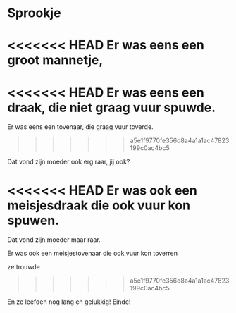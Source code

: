 # Sprookje

<<<<<<< HEAD
Er was eens
een groot mannetje,
=======
<<<<<<< HEAD
Er was eens een draak, die niet graag vuur spuwde.
=======
Er was eens een tovenaar, die graag vuur toverde.
>>>>>>> a5e1f9770fe356d8a4a1a1ac47823199c0ac4bc5

Dat vond zijn moeder ook erg raar, jij ook?

<<<<<<< HEAD
Er was ook een meisjesdraak die ook vuur kon spuwen.
=======
Dat vond zijn moeder maar raar.

Er was ook een meisjestovenaar die ook vuur kon toverren

ze trouwde
>>>>>>> a5e1f9770fe356d8a4a1a1ac47823199c0ac4bc5

En ze leefden nog lang en gelukkig!
Einde!